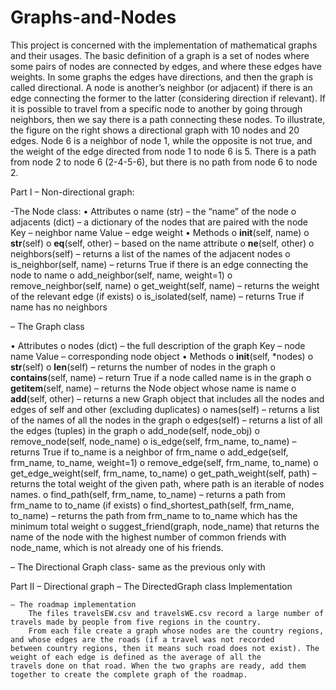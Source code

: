 # Graphs-and-Nodes

This project is concerned with the implementation of mathematical graphs and their usages. The basic definition of a graph is a set of nodes where some pairs of nodes are connected by edges, and where these edges have weights. In some graphs the edges have directions, and then the graph is called directional. A node is another’s neighbor (or adjacent) if there is an edge connecting the former to the latter (considering direction if relevant). If it is possible to travel from a specific node to another by going through neighbors, then we say there is a path connecting these nodes. 
To illustrate, the figure on the right shows a directional graph with 10 nodes and 20 edges. Node 6 is a neighbor of node 1, while the opposite is not true, and the weight of the edge directed from node 1 to node 6 is 5. There is a path from node 2 to node 6 (2-4-5-6), but there is no path from node 6 to node 2.

Part I – Non-directional graph:

-The Node class:
  •	Attributes
    o	name (str) – the “name” of the node
    o	adjacents (dict) – a dictionary of the nodes that are paired with the node
        Key – neighbor name
        Value – edge weight
  •	Methods
    o	__init__(self, name)
    o	__str__(self)
    o	__eq__(self, other) – based on the name attribute
    o	__ne__(self, other)
    o	neighbors(self) – returns a list of the names of the adjacent nodes
    o	is_neighbor(self, name) – returns True if there is an edge connecting the node to name
    o	add_neighbor(self, name, weight=1)
    o	remove_neighbor(self, name)
    o	get_weight(self, name) – returns the weight of the relevant edge (if exists)
    o	is_isolated(self, name) – returns True if name has no neighbors

 – The Graph class

  •	Attributes
    o	nodes (dict) – the full description of the graph
      	Key – node name
        Value – corresponding node object
  •	Methods
    o	__init__(self, *nodes)
    o	__str__(self)
    o	__len__(self) – returns the number of nodes in the graph
    o	__contains__(self, name) – return True if a node called name is in the graph
    o	__getitem__(self, name) – returns the Node object whose name is name
    o	__add__(self, other) – returns a new Graph object that includes all the nodes and edges of self and other (excluding duplicates)
    o	names(self) – returns a list of the names of all the nodes in the graph
    o	edges(self) – returns a list of all the edges (tuples) in the graph
    o	add_node(self, node_obj)
    o	remove_node(self, node_name)
    o	is_edge(self, frm_name, to_name) – returns True if to_name is a neighbor of frm_name
    o	add_edge(self, frm_name, to_name, weight=1)
    o	remove_edge(self, frm_name, to_name)
    o	get_edge_weight(self, frm_name, to_name)
    o	get_path_weight(self, path) – returns the total weight of the given path, where path is an iterable of nodes names.
    o	find_path(self, frm_name, to_name) – returns a path from frm_name to to_name (if exists)
    o	find_shortest_path(self, frm_name, to_name) – returns the path from frm_name to to_name which has the minimum total weight
    o suggest_friend(graph, node_name) that returns the name of the node with the highest number of common friends with node_name, which       is not already one of his friends.

 – The Directional Graph class- same as the previous only with

Part II – Directional graph
    – The DirectedGraph class Implementation

    – The roadmap implementation
        The files travelsEW.csv and travelsWE.csv record a large number of travels made by people from five regions in the country.
        From each file create a graph whose nodes are the country regions, and whose edges are the roads (if a travel was not recorded           between country regions, then it means such road does not exist). The weight of each edge is defined as the average of all the           travels done on that road. When the two graphs are ready, add them together to create the complete graph of the roadmap.


